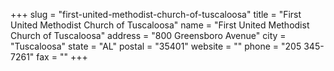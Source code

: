 +++
slug = "first-united-methodist-church-of-tuscaloosa"
title = "First United Methodist Church of Tuscaloosa"
name = "First United Methodist Church of Tuscaloosa"
address = "800 Greensboro Avenue"
city = "Tuscaloosa"
state = "AL"
postal = "35401"
website = ""
phone = "205 345-7261"
fax = ""
+++
